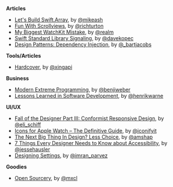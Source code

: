 **Articles**

* [Let's Build Swift.Array](https://mikeash.com/pyblog/friday-qa-2015-04-17-lets-build-swiftarray.html), by [@mikeash](https://twitter.com/mikeash)
* [Fun With Scrollviews](http://commandshift.co.uk/blog/2015/04/19/fun-with-scrollviews/), by [@richturton](https://twitter.com/richturton)
* [My Biggest WatchKit Mistake](http://realm.io/news/watchkit-mistakes/), by [@realm](https://twitter.com/realm)
* [Swift Standard Library Signaling](http://www.observationalhazard.com/2015/04/swift-standard-library-signaling.html), by [@davekopec](https://twitter.com/davekopec)
* [Design Patterns: Dependency Injection](https://code.tutsplus.com/articles/design-patterns-dependency-injection--cms-23809), by [@_bartjacobs](https://twitter.com/_bartjacobs)

**Tools/Articles**

* [Hardcover](https://github.com/xing/hardcover), by [@xingapi](https://twitter.com/xingapi)

**Business**

* [Modern Extreme Programming](http://benjiweber.co.uk/blog/2015/04/17/modern-extreme-programming/), by [@benjiweber](https://twitter.com/benjiweber)
* [Lessons Learned in Software Development](http://henrikwarne.com/2015/04/16/lessons-learned-in-software-development/), by [@henrikwarne](https://twitter.com/henrikwarne)

**UI/UX**

* [Fall of the Designer Part III: Conformist Responsive Design](http://www.elischiff.com/2015/4/21/fall-of-the-designer-part-iii-responsive-design), by [@eli_schiff](https://twitter.com/eli_schiff)
* [Icons for Apple Watch – The Definitive Guide](http://blog.iconfinder.com/icons-apple-watch-definitive-guide/), by [@iconifyit](https://twitter.com/iconifyit)
* [The Next Big Thing In Design? Less Choice](http://www.fastcodesign.com/3045039/the-next-big-thing-in-design-fewer-choices), by [@amshap](https://twitter.com/amshap)
* [7 Things Every Designer Needs to Know about Accessibility](https://medium.com/salesforce-ux/7-things-every-designer-needs-to-know-about-accessibility-64f105f0881b), by [@jessehausler](https://twitter.com/jessehausler)
* [Designing Settings](https://medium.com/@imran_parvez/designing-settings-b2a96878961b), by [@imran_parvez](https://twitter.com/imran_parvez)


**Goodies**

* [Open Sourcery](http://www.opensourcery.club/), by [@mxcl](https://twitter.com/mxcl)
